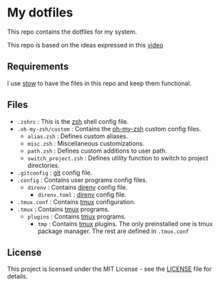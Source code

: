 # My dotfiles

This repo contains the dotfiles for my system.

This repo is based on the ideas expressed in this [video](https://youtu.be/y6XCebnB9gs?si=ApqFiTWsAKqE_-NI)

## Requirements

I use [stow](https://www.gnu.org/software/stow/) to have the files in this repo and keep them functional.

## Files

- `.zshrc` : This is the [zsh](https://zsh.sourceforge.io/) shell config file.
- `.oh-my-zsh/custom` : Contains the [oh-my-zsh](https://ohmyz.sh/) custom config files.
  - `alias.zsh` : Defines custom aliases.
  - `misc.zsh` : Miscellaneous customizations.
  - `path.zsh` : Defines custom additions to user path.
  - `switch_project.zsh` : Defines utility function to switch to project directories.
- `.gitconfig` : [git](https://git-scm.com/) config file.
- `.config` : Contains user programs config files.
  - `direnv` : Contains [direnv](https://direnv.net/) config file.
    - `direnv.toml` : [direnv](https://direnv.net/) config file.
- `.tmux.conf` : Contains [tmux](https://github.com/tmux/tmux) configuration.
- `.tmux` : Contains [tmux](https://github.com/tmux/tmux) programs.
  - `plugins` : Contains [tmux](https://github.com/tmux/tmux) programs.
    - `tmp` : Contains [tmux](https://github.com/tmux/tmux) plugins. The only preinstalled one is tmux package manager. The rest are defined in `.tmux.conf`

## License
This project is licensed under the MIT License - see the [LICENSE](LICENSE) file for details.

